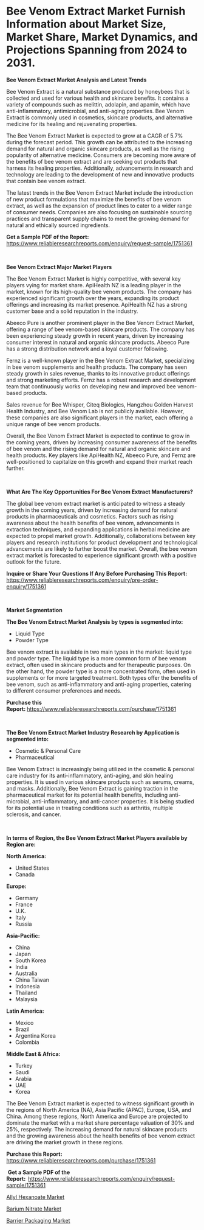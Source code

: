 <p><h1>Bee Venom Extract Market Furnish Information about Market Size, Market Share, Market Dynamics, and Projections Spanning from 2024 to 2031.</h1></p><p><strong>Bee Venom Extract Market Analysis and Latest Trends</strong></p>
<p><p>Bee Venom Extract is a natural substance produced by honeybees that is collected and used for various health and skincare benefits. It contains a variety of compounds such as melittin, adolapin, and apamin, which have anti-inflammatory, antimicrobial, and anti-aging properties. Bee Venom Extract is commonly used in cosmetics, skincare products, and alternative medicine for its healing and rejuvenating properties.</p><p>The Bee Venom Extract Market is expected to grow at a CAGR of 5.7% during the forecast period. This growth can be attributed to the increasing demand for natural and organic skincare products, as well as the rising popularity of alternative medicine. Consumers are becoming more aware of the benefits of bee venom extract and are seeking out products that harness its healing properties. Additionally, advancements in research and technology are leading to the development of new and innovative products that contain bee venom extract.</p><p>The latest trends in the Bee Venom Extract Market include the introduction of new product formulations that maximize the benefits of bee venom extract, as well as the expansion of product lines to cater to a wider range of consumer needs. Companies are also focusing on sustainable sourcing practices and transparent supply chains to meet the growing demand for natural and ethically sourced ingredients.</p></p>
<p><strong>Get a Sample PDF of the Report:&nbsp;</strong> <a href="https://www.reliableresearchreports.com/enquiry/request-sample/1751361">https://www.reliableresearchreports.com/enquiry/request-sample/1751361</a></p>
<p>&nbsp;</p>
<p><strong>Bee Venom Extract Major Market Players</strong></p>
<p><p>The Bee Venom Extract Market is highly competitive, with several key players vying for market share. ApiHealth NZ is a leading player in the market, known for its high-quality bee venom products. The company has experienced significant growth over the years, expanding its product offerings and increasing its market presence. ApiHealth NZ has a strong customer base and a solid reputation in the industry.</p><p>Abeeco Pure is another prominent player in the Bee Venom Extract Market, offering a range of bee venom-based skincare products. The company has been experiencing steady growth in recent years, driven by increasing consumer interest in natural and organic skincare products. Abeeco Pure has a strong distribution network and a loyal customer following.</p><p>Fernz is a well-known player in the Bee Venom Extract Market, specializing in bee venom supplements and health products. The company has seen steady growth in sales revenue, thanks to its innovative product offerings and strong marketing efforts. Fernz has a robust research and development team that continuously works on developing new and improved bee venom-based products.</p><p>Sales revenue for Bee Whisper, Citeq Biologics, Hangzhou Golden Harvest Health Industry, and Bee Venom Lab is not publicly available. However, these companies are also significant players in the market, each offering a unique range of bee venom products.</p><p>Overall, the Bee Venom Extract Market is expected to continue to grow in the coming years, driven by increasing consumer awareness of the benefits of bee venom and the rising demand for natural and organic skincare and health products. Key players like ApiHealth NZ, Abeeco Pure, and Fernz are well-positioned to capitalize on this growth and expand their market reach further.</p></p>
<p>&nbsp;</p>
<p><strong>What Are The Key Opportunities For Bee Venom Extract Manufacturers?</strong></p>
<p><p>The global bee venom extract market is anticipated to witness a steady growth in the coming years, driven by increasing demand for natural products in pharmaceuticals and cosmetics. Factors such as rising awareness about the health benefits of bee venom, advancements in extraction techniques, and expanding applications in herbal medicine are expected to propel market growth. Additionally, collaborations between key players and research institutions for product development and technological advancements are likely to further boost the market. Overall, the bee venom extract market is forecasted to experience significant growth with a positive outlook for the future.</p></p>
<p><strong>Inquire or Share Your Questions If Any Before Purchasing This Report:</strong> <a href="https://www.reliableresearchreports.com/enquiry/pre-order-enquiry/1751361">https://www.reliableresearchreports.com/enquiry/pre-order-enquiry/1751361</a></p>
<p>&nbsp;</p>
<p><strong>Market Segmentation</strong></p>
<p><strong>The Bee Venom Extract Market Analysis by types is segmented into:</strong></p>
<p><ul><li>Liquid Type</li><li>Powder Type</li></ul></p>
<p><p>Bee venom extract is available in two main types in the market: liquid type and powder type. The liquid type is a more common form of bee venom extract, often used in skincare products and for therapeutic purposes. On the other hand, the powder type is a more concentrated form, often used in supplements or for more targeted treatment. Both types offer the benefits of bee venom, such as anti-inflammatory and anti-aging properties, catering to different consumer preferences and needs.</p></p>
<p><strong>Purchase this Report:&nbsp;</strong><a href="https://www.reliableresearchreports.com/purchase/1751361">https://www.reliableresearchreports.com/purchase/1751361</a></p>
<p>&nbsp;</p>
<p><strong>The Bee Venom Extract Market Industry Research by Application is segmented into:</strong></p>
<p><ul><li>Cosmetic & Personal Care</li><li>Pharmaceutical</li></ul></p>
<p><p>Bee Venom Extract is increasingly being utilized in the cosmetic & personal care industry for its anti-inflammatory, anti-aging, and skin healing properties. It is used in various skincare products such as serums, creams, and masks. Additionally, Bee Venom Extract is gaining traction in the pharmaceutical market for its potential health benefits, including anti-microbial, anti-inflammatory, and anti-cancer properties. It is being studied for its potential use in treating conditions such as arthritis, multiple sclerosis, and cancer.</p></p>
<p>&nbsp;</p>
<p><strong>In terms of Region, the Bee Venom Extract Market Players available by Region are:</strong></p>
<p>
    <p> <strong> North America: </strong>
        <ul>
            <li>United States</li>
            <li>Canada</li>
        </ul>
        </p> 
    <p> <strong> Europe: </strong>
        <ul>
            <li>Germany</li>
            <li>France</li>
            <li>U.K.</li>
            <li>Italy</li>
            <li>Russia</li>
        </ul>
        </p> 
    <p> <strong> Asia-Pacific: </strong>
        <ul>
            <li>China</li>
            <li>Japan</li>
            <li>South Korea</li>
            <li>India</li>
            <li>Australia</li>
            <li>China Taiwan</li>
            <li>Indonesia</li>
            <li>Thailand</li>
            <li>Malaysia</li>
        </ul>
        </p> 
    <p> <strong> Latin America: </strong>
        <ul>
            <li>Mexico</li>
            <li>Brazil</li>
            <li>Argentina Korea</li>
            <li>Colombia</li>
        </ul>
        </p> 
    <p> <strong> Middle East & Africa: </strong>
        <ul>
            <li>Turkey</li>
            <li>Saudi</li>
            <li>Arabia</li>
            <li>UAE</li>
            <li>Korea</li>
        </ul>
    </p>
    </p>
<p><p>The Bee Venom Extract market is expected to witness significant growth in the regions of North America (NA), Asia Pacific (APAC), Europe, USA, and China. Among these regions, North America and Europe are projected to dominate the market with a market share percentage valuation of 30% and 25%, respectively. The increasing demand for natural skincare products and the growing awareness about the health benefits of bee venom extract are driving the market growth in these regions.</p></p>
<p><strong>Purchase this Report: </strong><a href="https://www.reliableresearchreports.com/purchase/1751361">https://www.reliableresearchreports.com/purchase/1751361</a></p>
<p>&nbsp;<strong>Get a Sample PDF of the Report:&nbsp;&nbsp;</strong><a href="https://www.reliableresearchreports.com/enquiry/request-sample/1751361">https://www.reliableresearchreports.com/enquiry/request-sample/1751361</a></p>
<p><strong></strong></p>
<p><p><a href="https://github.com/joannagoyvaerts/Market-Research-Report-List-1/blob/main/allyl-hexanoate-market.md">Allyl Hexanoate Market</a></p><p><a href="https://github.com/lubmix/Market-Research-Report-List-1/blob/main/barium-nitrate-market.md">Barium Nitrate Market</a></p><p><a href="https://github.com/Hazelklievgspy6vdcsmu106w/Market-Research-Report-List-1/blob/main/barrier-packaging-market.md">Barrier Packaging Market</a></p></p>